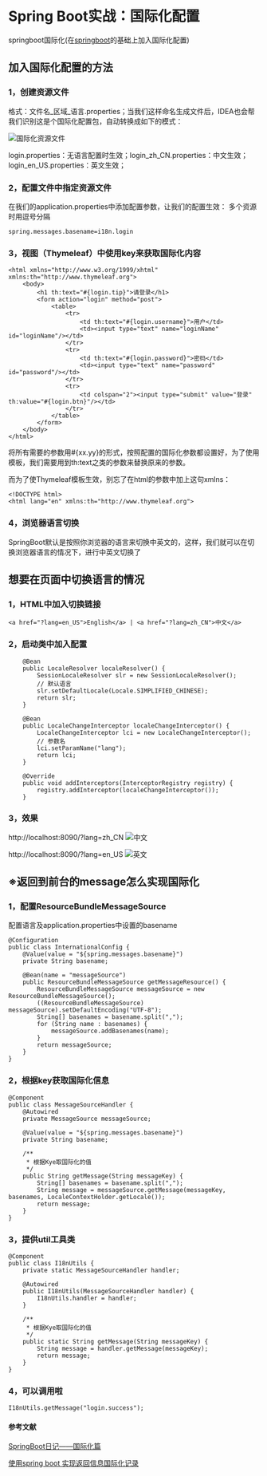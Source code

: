 # Spring Boot实战：国际化配置
springboot国际化(在[springboot](https://lidawei2019.github.io/springboot/)的基础上加入国际化配置)

## 加入国际化配置的方法

### 1，创建资源文件
格式：文件名_区域_语言.properties；当我们这样命名生成文件后，IDEA也会帮我们识别这是个国际化配置包，自动转换成如下的模式：

![国际化资源文件](i18n_resource.png)

login.properties：无语言配置时生效；login_zh_CN.properties：中文生效；login_en_US.properties：英文生效；

### 2，配置文件中指定资源文件
在我们的application.properties中添加配置参数，让我们的配置生效：
多个资源时用逗号分隔
```
spring.messages.basename=i18n.login
```

### 3，视图（Thymeleaf）中使用key来获取国际化内容
```
<html xmlns="http://www.w3.org/1999/xhtml" xmlns:th="http://www.thymeleaf.org">
	<body>
		<h1 th:text="#{login.tip}">请登录</h1>
		<form action="login" method="post">
			<table>
				<tr>
					<td th:text="#{login.username}">用户</td>
					<td><input type="text" name="loginName" id="loginName"/></td>
				</tr>
				<tr>
					<td th:text="#{login.password}">密码</td>
					<td><input type="text" name="password" id="password"/></td>
				</tr>
				<tr>
					<td colspan="2"><input type="submit" value="登录" th:value="#{login.btn}"/></td>
				</tr>
			</table>
		</form>
	</body>
</html>
```
将所有需要的参数用#{xx.yy}的形式，按照配置的国际化参数都设置好，为了使用模板，我们需要用到th:text之类的参数来替换原来的参数。

 而为了使Thymeleaf模板生效，别忘了在html的参数中加上这句xmlns：
```
<!DOCTYPE html>
<html lang="en" xmlns:th="http://www.thymeleaf.org">
```
### 4，浏览器语言切换
SpringBoot默认是按照你浏览器的语言来切换中英文的，这样，我们就可以在切换浏览器语言的情况下，进行中英文切换了

## 想要在页面中切换语言的情况
### 1，HTML中加入切换链接
```
<a href="?lang=en_US">English</a> | <a href="?lang=zh_CN">中文</a>
```
### 2，启动类中加入配置
```
    @Bean
    public LocaleResolver localeResolver() {
        SessionLocaleResolver slr = new SessionLocaleResolver();
        // 默认语言
        slr.setDefaultLocale(Locale.SIMPLIFIED_CHINESE);
        return slr;
    }

    @Bean
    public LocaleChangeInterceptor localeChangeInterceptor() {
        LocaleChangeInterceptor lci = new LocaleChangeInterceptor();
        // 参数名
        lci.setParamName("lang");
        return lci;
    }

    @Override
    public void addInterceptors(InterceptorRegistry registry) {
        registry.addInterceptor(localeChangeInterceptor());
    }
```

### 3，效果
http://localhost:8090/?lang=zh_CN
![中文](中文.png)

http://localhost:8090/?lang=en_US
![英文](英文.png)

## ※返回到前台的message怎么实现国际化
### 1，配置ResourceBundleMessageSource
配置语言及application.properties中设置的basename
```
@Configuration
public class InternationalConfig {
    @Value(value = "${spring.messages.basename}")
    private String basename;

    @Bean(name = "messageSource")
    public ResourceBundleMessageSource getMessageResource() {
        ResourceBundleMessageSource messageSource = new ResourceBundleMessageSource();
        ((ResourceBundleMessageSource) messageSource).setDefaultEncoding("UTF-8");
        String[] basenames = basename.split(",");
        for (String name : basenames) {
            messageSource.addBasenames(name);
        }
        return messageSource;
    }
}
```

### 2，根据key获取国际化信息
```
@Component
public class MessageSourceHandler {
    @Autowired
    private MessageSource messageSource;

    @Value(value = "${spring.messages.basename}")
    private String basename;

    /**
     * 根据Kye取国际化的值
     */
    public String getMessage(String messageKey) {
        String[] basenames = basename.split(",");
        String message = messageSource.getMessage(messageKey, basenames, LocaleContextHolder.getLocale());
        return message;
    }
}
```

### 3，提供util工具类
```$xslt
@Component
public class I18nUtils {
    private static MessageSourceHandler handler;

    @Autowired
    public I18nUtils(MessageSourceHandler handler) {
        I18nUtils.handler = handler;
    }

    /**
     * 根据Kye取国际化的值
     */
    public static String getMessage(String messageKey) {
        String message = handler.getMessage(messageKey);
        return message;
    }
}
```

### 4，可以调用啦
```
I18nUtils.getMessage("login.success");
```

#### 参考文献

[SpringBoot日记——国际化篇](https://www.cnblogs.com/iceb/p/9225678.html)

[使用spring boot 实现返回信息国际化记录](https://blog.csdn.net/lcl249847947/article/details/53260306)
